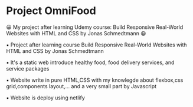 # Project OmniFood
😀 My project after learning Udemy course: Build Responsive Real-World Websites with HTML and CSS by Jonas Schmedtmann 😀

▪️ Project after learning course Build Responsive Real-World Websites with HTML and CSS by Jonas Schmedtmann

▪️ It's a static web introduce healthy food, food delivery services, and service packages

▪️ Website write in pure HTML,CSS with my knowlegde about flexbox,css grid,components layout,... and a very small part by Javascript

▪️ Website is deploy using netlify

